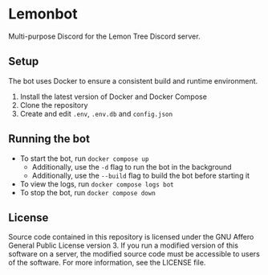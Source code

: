 # Lemonbot

Multi-purpose Discord for the Lemon Tree Discord server.

## Setup

The bot uses Docker to ensure a consistent build and runtime environment.

1. Install the latest version of Docker and Docker Compose
2. Clone the repository
3. Create and edit `.env`, `.env.db` and `config.json`

## Running the bot

- To start the bot, run `docker compose up`
  - Additionally, use the `-d` flag to run the bot in the background
  - Additionally, use the `--build` flag to build the bot before starting it
- To view the logs, run `docker compose logs bot`
- To stop the bot, run `docker compose down`

## License

Source code contained in this repository is licensed under the GNU Affero General Public License version 3. If you run a
modified version of this software on a server, the modified source code must be accessible to users of the software. For
more information, see the LICENSE file.
